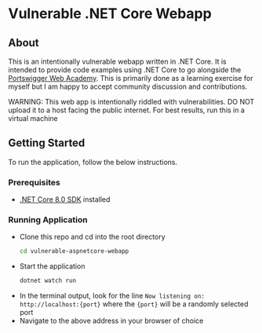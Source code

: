 # Vulnerable .NET Core Webapp

## About
This is an intentionally vulnerable webapp written in .NET Core. It is intended to provide code examples using .NET Core to go alongside the [Portswigger Web Academy](https://portswigger.net/web-security/dashboard). This is primarily done as a learning exercise for myself but I am happy to accept community discussion and contributions.

WARNING: This web app is intentionally riddled with vulnerabilities. DO NOT upload it to a host facing the public internet. For best results, run this in a virtual machine

## Getting Started
To run the application, follow the below instructions.

### Prerequisites
- [.NET Core 8.0 SDK](https://dotnet.microsoft.com/en-us/download) installed

### Running Application
- Clone this repo and cd into the root directory
    ```bash
    cd vulnerable-aspnetcore-webapp
    ```
- Start the application
    ```bash
    dotnet watch run
    ```
- In the terminal output, look for the line `Now listening on: http://localhost:{port}` where the `{port}` will be a randomly selected port
- Navigate to the above address in your browser of choice